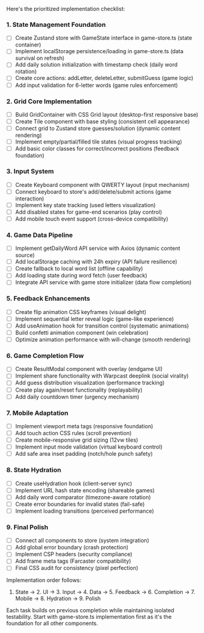 Here's the prioritized implementation checklist:

### 1. State Management Foundation
- [ ] Create Zustand store with GameState interface in game-store.ts (state container)
- [ ] Implement localStorage persistence/loading in game-store.ts (data survival on refresh)
- [ ] Add daily solution initialization with timestamp check (daily word rotation)
- [ ] Create core actions: addLetter, deleteLetter, submitGuess (game logic)
- [ ] Add input validation for 6-letter words (game rules enforcement)

### 2. Grid Core Implementation
- [ ] Build GridContainer with CSS Grid layout (desktop-first responsive base)
- [ ] Create Tile component with base styling (consistent cell appearance)
- [ ] Connect grid to Zustand store guesses/solution (dynamic content rendering)
- [ ] Implement empty/partial/filled tile states (visual progress tracking)
- [ ] Add basic color classes for correct/incorrect positions (feedback foundation)

### 3. Input System
- [ ] Create Keyboard component with QWERTY layout (input mechanism)
- [ ] Connect keyboard to store's add/delete/submit actions (game interaction)
- [ ] Implement key state tracking (used letters visualization)
- [ ] Add disabled states for game-end scenarios (play control)
- [ ] Add mobile touch event support (cross-device compatibility)

### 4. Game Data Pipeline
- [ ] Implement getDailyWord API service with Axios (dynamic content source)
- [ ] Add localStorage caching with 24h expiry (API failure resilience)
- [ ] Create fallback to local word list (offline capability)
- [ ] Add loading state during word fetch (user feedback)
- [ ] Integrate API service with game store initializer (data flow completion)

### 5. Feedback Enhancements
- [ ] Create flip animation CSS keyframes (visual delight)
- [ ] Implement sequential letter reveal logic (game-like experience)
- [ ] Add useAnimation hook for transition control (systematic animations)
- [ ] Build confetti animation component (win celebration)
- [ ] Optimize animation performance with will-change (smooth rendering)

### 6. Game Completion Flow
- [ ] Create ResultModal component with overlay (endgame UI)
- [ ] Implement share functionality with Warpcast deeplink (social virality)
- [ ] Add guess distribution visualization (performance tracking)
- [ ] Create play again/reset functionality (replayability)
- [ ] Add daily countdown timer (urgency mechanism)

### 7. Mobile Adaptation
- [ ] Implement viewport meta tags (responsive foundation)
- [ ] Add touch action CSS rules (scroll prevention)
- [ ] Create mobile-responsive grid sizing (12vw tiles)
- [ ] Implement input mode validation (virtual keyboard control)
- [ ] Add safe area inset padding (notch/hole punch safety)

### 8. State Hydration
- [ ] Create useHydration hook (client-server sync)
- [ ] Implement URL hash state encoding (shareable games)
- [ ] Add daily word comparator (timezone-aware rotation)
- [ ] Create error boundaries for invalid states (fail-safe)
- [ ] Implement loading transitions (perceived performance)

### 9. Final Polish
- [ ] Connect all components to store (system integration)
- [ ] Add global error boundary (crash protection)
- [ ] Implement CSP headers (security compliance)
- [ ] Add frame meta tags (Farcaster compatibility)
- [ ] Final CSS audit for consistency (pixel perfection)

Implementation order follows: 
1. State → 2. UI → 3. Input → 4. Data → 5. Feedback → 6. Completion → 7. Mobile → 8. Hydration → 9. Polish

Each task builds on previous completion while maintaining isolated testability. Start with game-store.ts implementation first as it's the foundation for all other components.